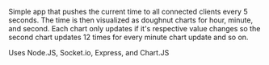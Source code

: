 Simple app that pushes the current time to all connected clients every 5 seconds.  The time is then visualized as doughnut charts for hour, minute, and second.  Each chart only updates if it's respective value changes so the second chart updates 12 times for every minute chart update and so on.

Uses Node.JS, Socket.io, Express, and Chart.JS